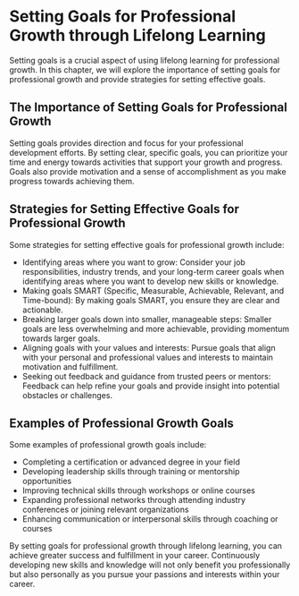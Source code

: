 Setting Goals for Professional Growth through Lifelong Learning
=============================================================================================================================

Setting goals is a crucial aspect of using lifelong learning for professional growth. In this chapter, we will explore the importance of setting goals for professional growth and provide strategies for setting effective goals.

The Importance of Setting Goals for Professional Growth
-------------------------------------------------------

Setting goals provides direction and focus for your professional development efforts. By setting clear, specific goals, you can prioritize your time and energy towards activities that support your growth and progress. Goals also provide motivation and a sense of accomplishment as you make progress towards achieving them.

Strategies for Setting Effective Goals for Professional Growth
--------------------------------------------------------------

Some strategies for setting effective goals for professional growth include:

* Identifying areas where you want to grow: Consider your job responsibilities, industry trends, and your long-term career goals when identifying areas where you want to develop new skills or knowledge.
* Making goals SMART (Specific, Measurable, Achievable, Relevant, and Time-bound): By making goals SMART, you ensure they are clear and actionable.
* Breaking larger goals down into smaller, manageable steps: Smaller goals are less overwhelming and more achievable, providing momentum towards larger goals.
* Aligning goals with your values and interests: Pursue goals that align with your personal and professional values and interests to maintain motivation and fulfillment.
* Seeking out feedback and guidance from trusted peers or mentors: Feedback can help refine your goals and provide insight into potential obstacles or challenges.

Examples of Professional Growth Goals
-------------------------------------

Some examples of professional growth goals include:

* Completing a certification or advanced degree in your field
* Developing leadership skills through training or mentorship opportunities
* Improving technical skills through workshops or online courses
* Expanding professional networks through attending industry conferences or joining relevant organizations
* Enhancing communication or interpersonal skills through coaching or courses

By setting goals for professional growth through lifelong learning, you can achieve greater success and fulfillment in your career. Continuously developing new skills and knowledge will not only benefit you professionally but also personally as you pursue your passions and interests within your career.
